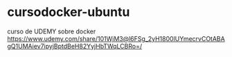 # cursodocker-ubuntu
curso de UDEMY sobre docker 
https://www.udemy.com/share/101WjM3@l6FSg_2yH1800lUYmecrvCOtABAgQ1UMAiev7ipyjBptdBeH82YyjHbTWqLCBRo=/

